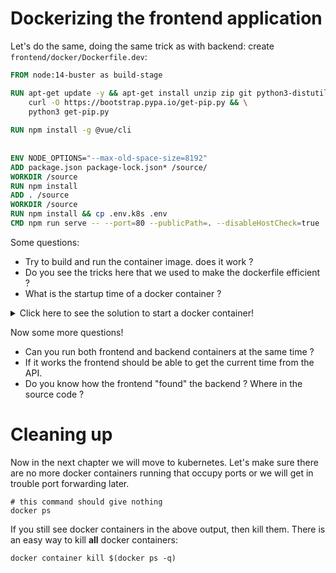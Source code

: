 # Dockerizing the frontend application

Let's do the same, doing the same trick as with backend: create
`frontend/docker/Dockerfile.dev`:

```Dockerfile
FROM node:14-buster as build-stage

RUN apt-get update -y && apt-get install unzip zip git python3-distutils -y && \
    curl -O https://bootstrap.pypa.io/get-pip.py && \
    python3 get-pip.py
    
RUN npm install -g @vue/cli 
 
    
ENV NODE_OPTIONS="--max-old-space-size=8192"
ADD package.json package-lock.json* /source/
WORKDIR /source
RUN npm install
ADD . /source
WORKDIR /source
RUN npm install && cp .env.k8s .env
CMD npm run serve -- --port=80 --publicPath=. --disableHostCheck=true
```

Some questions:

* Try to build and run the container image. does it work ?
* Do you see the tricks here that we used to make the dockerfile efficient ?
* What is the startup time of a docker container ?

<details>
  <summary>Click here to see the solution to start a docker container!</summary>
  
This is how!

```shell
docker build -t myfrontend . -f docker/Dockerfile.dev
docker run -p 8888:80 -it --rm myfrontend
```

</details>

Now some more questions!

* Can you run both frontend and backend containers at the same time ?
* If it works the frontend should be able to get the current time from the API.
* Do you know how the frontend "found" the backend ? Where in the source code ?

 # Cleaning up

 Now in the next chapter we will move to kubernetes. Let's make sure there are no more docker containers running that occupy ports or we will get in trouble port forwarding later.

 ```shell
# this command should give nothing
docker ps
 ```

 If you still see docker containers in the above output, then kill them. There is an easy way to kill **all** docker containers:

 ```shell
 docker container kill $(docker ps -q)
 ```
 